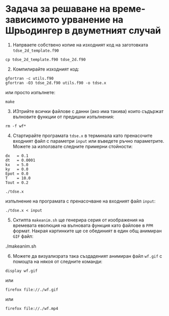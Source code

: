 # Задача за решаване на време-зависимото урванение на Шрьодингер в двуметният случай


1. Напрваете собствено копие на изходният код на заготовката ```tdse_2d_template.f90```

```
cp tdse_2d_template.f90 tdse_2d.f90
```

2. Компилирайте изходният код:

```
gfortran -c utils.f90
gfortran -O3 tdse_2d.f90 utils.f90 -o tdse.x
```
или просто изпълнете:

```
make
```

3. ИЗтрийте всички файлове с данни (ако има такива) които съдържат вълновите функции от предишни изпълнения:

```
rm -f wf*
```

4. Стартирайте програмата ```tdse.x``` в терминала като пренасочите входният файл с параметри ```input``` или въведете ръчно параметрите. Можете за използвате следните примерни стойности:

```
dx   = 0.1
dt   = 0.0001
kx   = 5.0 
ky   = 0.0
Epot = 0.0 
T    = 10.0
Tout = 0.2
````

```
./tdse.x 
```

изпълнение на програмата с пренасочване на входният файл ```input```:

```
./tdse.x < input 
```
5. Сктипта ```makeanim.sh``` ще генерира серия от изображения на времевата еволюция на вълновата функция като файлове в ```PPM``` формат. Накрая картинките ще се обединият в един общ анимиран ```GIF``` файл:

./makeanim.sh

6. Можете да визуализрата така създаденият анимиран файл ```wf.gif``` с помощта на някоя от следните команди:

```
display wf.gif 
```

или

```
firefox file://./wf.gif
```
или

```
firefox file://./wf.mp4
```
